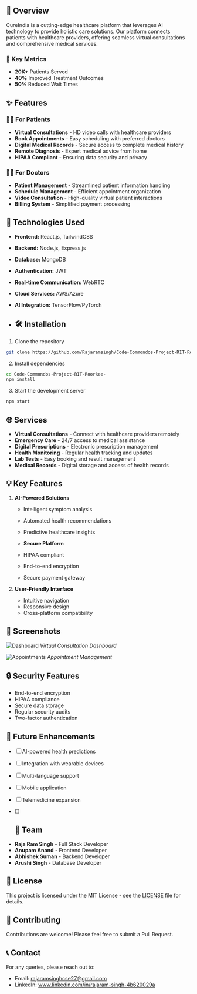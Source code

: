 ## 🌟 Overview

CureIndia is a cutting-edge healthcare platform that leverages AI technology to provide holistic care solutions. Our platform connects patients with healthcare providers, offering seamless virtual consultations and comprehensive medical services.

### 🎯 Key Metrics
- **20K+** Patients Served
- **40%** Improved Treatment Outcomes
- **50%** Reduced Wait Times

## ✨ Features

### 👨‍⚕️ For Patients
- **Virtual Consultations** - HD video calls with healthcare providers
- **Book Appointments** - Easy scheduling with preferred doctors
- **Digital Medical Records** - Secure access to complete medical history
- **Remote Diagnosis** - Expert medical advice from home
- **HIPAA Compliant** - Ensuring data security and privacy

### 👨‍⚕️ For Doctors
- **Patient Management** - Streamlined patient information handling
- **Schedule Management** - Efficient appointment organization
- **Video Consultation** - High-quality virtual patient interactions
- **Billing System** - Simplified payment processing

## 🚀 Technologies Used

- **Frontend:** React.js, TailwindCSS
- **Backend:** Node.js, Express.js
- **Database:** MongoDB
- **Authentication:** JWT
- **Real-time Communication:** WebRTC
- **Cloud Services:** AWS/Azure
- **AI Integration:** TensorFlow/PyTorch

- ## 🛠️ Installation

1. Clone the repository
```bash
git clone https://github.com/Rajaramsingh/Code-Commondos-Project-RIT-Roorkee-.git
```

2. Install dependencies
```bash
cd Code-Commondos-Project-RIT-Roorkee-
npm install
```

3. Start the development server
```bash
npm start
```

## 🌐 Services

- **Virtual Consultations** - Connect with healthcare providers remotely
- **Emergency Care** - 24/7 access to medical assistance
- **Digital Prescriptions** - Electronic prescription management
- **Health Monitoring** - Regular health tracking and updates
- **Lab Tests** - Easy booking and result management
- **Medical Records** - Digital storage and access of health records

## 💡 Key Features

1. **AI-Powered Solutions**
   - Intelligent symptom analysis
   - Automated health recommendations
   - Predictive healthcare insights
  
   -  **Secure Platform**
   - HIPAA compliant
   - End-to-end encryption
   - Secure payment gateway

3. **User-Friendly Interface**
   - Intuitive navigation
   - Responsive design
   - Cross-platform compatibility

## 📱 Screenshots

![Dashboard](https://your-image-url.com/dashboard.png)
*Virtual Consultation Dashboard*

![Appointments](https://your-image-url.com/appointments.png)
*Appointment Management*

## 🔒 Security Features

- End-to-end encryption
- HIPAA compliance
- Secure data storage
- Regular security audits
- Two-factor authentication

## 🎯 Future Enhancements

- [ ] AI-powered health predictions
- [ ] Integration with wearable devices
- [ ] Multi-language support
- [ ] Mobile application
- [ ] Telemedicine expansion

- [ ] ## 👥 Team

- **Raja Ram Singh** - Full Stack Developer
- **Anupam Anand** - Frontend Developer
- **Abhishek Suman** - Backend Developer
-  **Arushi Singh** - Database Developer


## 📄 License

This project is licensed under the MIT License - see the [LICENSE](LICENSE) file for details.

## 🤝 Contributing

Contributions are welcome! Please feel free to submit a Pull Request.

## 📞 Contact

For any queries, please reach out to:
- Email: rajaramsinghcse27@gmail.com
- LinkedIn: www.linkedin.com/in/rajaram-singh-4b620029a

